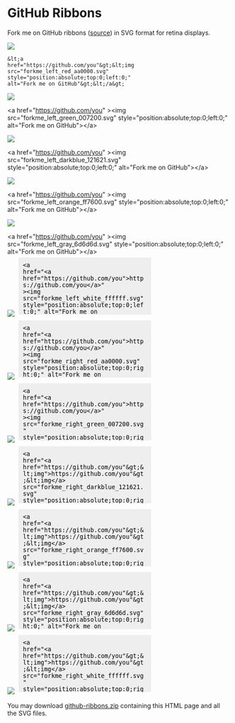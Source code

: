 # GitHub Ribbons

Fork me on GitHub ribbons (<a href="https://github.blog/2008-12-19-github-ribbons/">source</a>) in SVG format for retina displays.

<img src="images/forkme_left_red_aa0000.svg">

    &lt;a
    href="https://github.com/you"&gt;&lt;img 
    src="forkme_left_red_aa0000.svg" style="position:absolute;top:0;left:0;"
    alt="Fork me on GitHub"&gt;&lt;/a&gt;
 
<img src="images/forkme_left_green_007200.svg">

&lt;a
 href="https://github.com/you" &gt;&lt;img 
src="forkme_left_green_007200.svg" 
style="position:absolute;top:0;left:0;" alt="Fork me on 
GitHub"&gt;&lt;/a&gt;

<img src="images/forkme_left_darkblue_121621.svg">

&lt;a
 href="https://github.com/you" &gt;&lt;img 
src="forkme_left_darkblue_121621.svg" 
style="position:absolute;top:0;left:0;" alt="Fork me on 
GitHub"&gt;&lt;/a&gt;

<img src="images/forkme_left_orange_ff7600.svg">

&lt;a
 href="https://github.com/you" &gt;&lt;img 
src="forkme_left_orange_ff7600.svg" 
style="position:absolute;top:0;left:0;" alt="Fork me on 
GitHub"&gt;&lt;/a&gt;</textarea><br>
                                          
<img src="images/forkme_left_gray_6d6d6d.svg">

&lt;a href="https://github.com/you" &gt;&lt;img 
src="forkme_left_gray_6d6d6d.svg" 
style="position:absolute;top:0;left:0;" alt="Fork me on 
GitHub"&gt;&lt;/a&gt;</textarea><br>
                                          <img src="images/forkme_left_white_ffffff.svg">
            <textarea style="background-color: #eee;border:none;margin:5px;padding:10px;width:300px;height:129px;resize:none;">&lt;a
 href="https://github.com/you" &gt;&lt;img 
src="forkme_left_white_ffffff.svg" 
style="position:absolute;top:0;left:0;" alt="Fork me on 
GitHub"&gt;&lt;/a&gt;</textarea><br>
                                                            <img src="images/forkme_right_red_aa0000.svg">
            <textarea style="background-color: #eee;border:none;margin:5px;padding:10px;width:300px;height:129px;resize:none;">&lt;a
 href="https://github.com/you" &gt;&lt;img 
src="forkme_right_red_aa0000.svg" 
style="position:absolute;top:0;right:0;" alt="Fork me on 
GitHub"&gt;&lt;/a&gt;</textarea><br>
                                          <img src="images/forkme_right_green_007200.svg">
            <textarea style="background-color: #eee;border:none;margin:5px;padding:10px;width:300px;height:129px;resize:none;">&lt;a
 href="https://github.com/you" &gt;&lt;img 
src="forkme_right_green_007200.svg" 
style="position:absolute;top:0;right:0;" alt="Fork me on 
GitHub"&gt;&lt;/a&gt;</textarea><br>
                                          <img src="images/forkme_right_darkblue_121621.svg">
            <textarea style="background-color: #eee;border:none;margin:5px;padding:10px;width:300px;height:129px;resize:none;">&lt;a
 href="https://github.com/you"&gt;&lt;img 
src="forkme_right_darkblue_121621.svg" 
style="position:absolute;top:0;right:0;" alt="Fork me on 
GitHub"&gt;&lt;/a&gt;</textarea><br>
                                          <img src="images/forkme_right_orange_ff7600.svg">
            <textarea style="background-color: #eee;border:none;margin:5px;padding:10px;width:300px;height:129px;resize:none;">&lt;a
 href="https://github.com/you"&gt;&lt;img 
src="forkme_right_orange_ff7600.svg" 
style="position:absolute;top:0;right:0;" alt="Fork me on 
GitHub"&gt;&lt;/a&gt;</textarea><br>
                                          <img src="images/forkme_right_gray_6d6d6d.svg">
            <textarea style="background-color: #eee;border:none;margin:5px;padding:10px;width:300px;height:129px;resize:none;">&lt;a
 href="https://github.com/you"&gt;&lt;img 
src="forkme_right_gray_6d6d6d.svg" 
style="position:absolute;top:0;right:0;" alt="Fork me on 
GitHub"&gt;&lt;/a&gt;</textarea><br>
                                          <img src="images/forkme_right_white_ffffff.svg">
            <textarea style="background-color: #eee;border:none;margin:5px;padding:10px;width:300px;height:129px;resize:none;">&lt;a
 href="https://github.com/you"&gt;&lt;img 
src="forkme_right_white_ffffff.svg" 
style="position:absolute;top:0;right:0;" alt="Fork me on 
GitHub"&gt;&lt;/a&gt;</textarea><br>
                          <p>You may download <a href="github-ribbons.zip">github-ribbons.zip</a> containing this HTML page and all the SVG files.</p>
